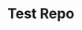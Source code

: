 # Test Repo 


<!---
Champney/Champney is a ✨ special ✨ repository because its `README.md` (this file) appears on your GitHub profile.
You can click the Preview link to take a look at your changes.
--->
